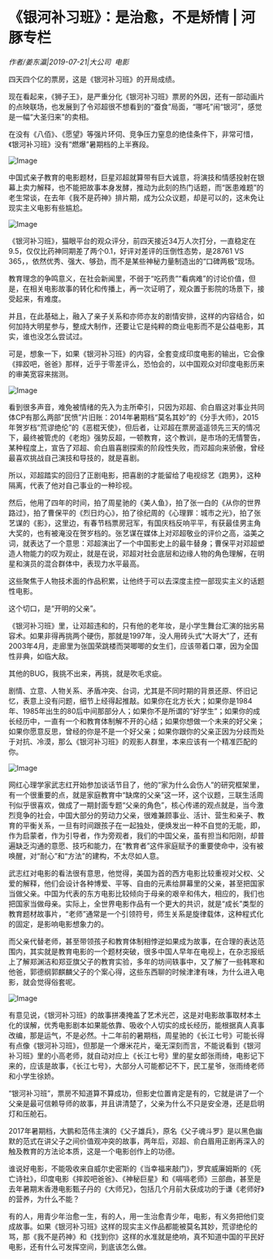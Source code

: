 # 《银河补习班》：是治愈，不是矫情 | 河豚专栏

*作者/姜东瀛|2019-07-21|大公司 
                                                电影*

四天四个亿的票房，这是《银河补习班》的开局成绩。

现在看起来，《狮子王》，是严重分化《银河补习班》票房的外因，还有一部动画片的点映联场，也发展到了令邓超很不想看到的“蚕食”局面，“哪吒”闹“银河”，感觉是一幅“大圣归来”的卖相。

在没有《八佰》、《愿望》等强片环伺、竞争压力窒息的绝佳条件下，非常可惜，《银河补习班》没有“燃爆”暑期档的上半赛段。

![Image](http://p1.pstatp.com/large/pgc-image/3845f774f2de40f4b12830429da91599)

中国式亲子教育的电影题材，巨星邓超就算带有巨大诚意，将演技和情感投射在银幕上卖力解释，也不能把故事本身发酵，推动为此刻的热门话题，而“医患难题”的老生常谈，在去年《我不是药神》排片期，成为公众议题，却是可以的，这未免让现实主义电影有些尴尬。

![Image](http://p1.pstatp.com/large/pgc-image/7fca99d9f3aa4730a67663964497f545)

《银河补习班》，猫眼平台的观众评分，前四天接近34万人次打分，一直稳定在9.5，仅仅比药神同期差了两个0.1，好评对差评的压倒性态势，是28761 VS 365，，依然优秀、强大、够劲，而不是某些神秘力量制造出的“口碑两极”现场。

教育理念的争鸣意义，在社会新闻里，不弱于“吃药贵”“看病难”的讨论价值，但是，在相关电影故事的转化和传播上，再一次证明了，观众置于影院的场景下，接受起来，有难度。

并且，在此基础上，融入了亲子关系和亦师亦友的剧情安排，这样的内容结合，如何加持大明星参与，整成大制作，还要让它是纯粹的商业电影而不是公益电影，其实，谁也没怎么尝试过。

可是，想象一下，如果《银河补习班》的内容，全套变成印度电影的输出，它会像《摔跤吧，爸爸》那样，近乎于零差评么，恐怕会的，以中国观众对印度电影历来的审美宽容来揣测。

![Image](http://p1.pstatp.com/large/pgc-image/7caa5317f4e3423798b021ae8a297494)

看到很多声音，难免被情绪的先入为主所牵引，只因为邓超、俞白眉这对事业共同体CP有那么两部“民愤”片旧账：2014年暑期档“莫名其妙”的《分手大师》，2015年贺岁档“荒谬绝伦”的《恶棍天使》，但后者，让邓超在票房遥遥领先三天的情况下，最终被管虎的《老炮》强势反超，一顿教育，这个教训，是市场的无情警告，某种程度上，宣告了邓超、俞白眉喜剧探索的阶段性失败，而邓超向来骄傲，曾经最喜欢挑战自己演技和导技的，就是喜剧。

所以，邓超踏实的回归了正剧电影，把喜剧的才能留给了电视综艺《跑男》，这种隔离，代表了他对自己事业的一种珍视。

然后，他用了四年的时间，拍了周星驰的《美人鱼》，拍了张一白的《从你的世界路过》，拍了曹保平的《烈日灼心》，拍了徐纪周的《心理罪：城市之光》，拍了张艺谋的《影》，这里边，有春节档票房冠军，有国庆档反响平平，有获最佳男主角大奖的，也有被淹没在贺岁档的。张艺谋在媒体上对邓超敬业的评价之高，溢美之词，就表达了一个意思：邓超演出了一个中国影史上的最牛替身；曹保平对邓超塑造人物能力的叹为观止，就是在说，邓超对社会底层和边缘人物的角色理解，在明星和演员的混合群体中，表现力水平最高。

这些聚焦于人物技术面的作品积累，让他终于可以去深度主控一部现实主义的话题性电影。

这个切口，是“开明的父亲”。

《银河补习班》里，让邓超违和的，只有他的老年妆，是小学生舞台汇演的拙劣易容术。如果非得再挑两个硬伤，那就是1997年，没人用砖头式“大哥大”了，还有2003年4月，走廊里为张国荣跳楼而哭唧唧的女生们，应该带着口罩，因为全国性非典，如临大敌。

其他的BUG，我挑不出来，再挑，就是吹毛求疵。

剧情、立意、人物关系、矛盾冲突、台词，尤其是不同时期的背景还原、怀旧记忆，表意上没有问题，细节上经得起推敲。如果你在北方长大；如果你是1984年、1985年出生的80后中间那部分人；如果你不是所谓的“好学生”；如果你的成长经历中，一直有一个和教育体制解不开的心结；如果你想做一个未来的好父亲；如果你愿意反思，曾经的你是不是一个好父亲；如果你跟你的父亲正因为分歧而处于对抗、冷漠，那么《银河补习班》的观影人群里，本来应该有一个精准匹配的你。

![Image](http://p1.pstatp.com/large/pgc-image/1efb9d72a86e498bbc13aacbc0b389d8)

网红心理学家武志红开始参加谈话节目了，他的“家为什么会伤人”的研究框架里，有一个很重要的点，就是家庭教育中“缺席的父亲”这一环，这个议题，三联生活周刊似乎很喜欢，做成了一期封面专题“父亲的角色”，核心传递的观点就是，当今激烈竞争的社会，中国大部分的劳动力父亲，很难兼顾事业、活计、营生和亲子、教育的平衡关系，一旦有时间跟孩子在一起独处，便焕发出一种不自觉的无能，即，作为启蒙者，作为引导者，作为旁观者，我们的中国父亲，虽有担当和阳刚，却普遍缺乏沟通的意愿、技巧和能力，在“教育者”这件家庭赋予的重要使命中，没有被唤醒，对“耐心”和“方法”的建构，不太尽如人意。

武志红对电影的看法很有意思，他觉得，美国为首的西方电影比较重视对父权、父爱的解释，他们会设计各种博爱、平等、自由的元素给屏幕里的父亲，甚至把国家当做父亲。中国为代表的东方电影比较倾向于母亲的艰辛和伟大，相应的，我们也把国家当做母亲。实际上，全世界电影作品有一个更大的共识，就是“成长”类型的教育题材故事片，“老师”通常是一个引领符号，师生关系是旋律载体，这种程式化的固定，是影响电影想象力的。

而父亲代替老师，甚至带领孩子和教育体制相悖逆如果成为故事，在合理的表达范围内，其实就是教育电影的一个题材突破，很多中国人早年在电视上，在杂志报纸上了解郑渊洁和郑亚旗父子的教育实验，多年的坊间轶事中，又了解了一些韩寒和他爸，郭德纲郭麒麟父子的个案心得，这些东西聊的时候津津有味，为什么进入电影，就会觉得俗套呢。

![Image](http://p1.pstatp.com/large/pgc-image/cd10447d51814b0698c742be439da196)

有意见说，《银河补习班》的故事拼凑掩盖了艺术光芒，这是对电影故事取材本土化的误解，优秀电影剧本如果能依靠、吸收个人切实的成长经历，能根据真人真事改编，那是运气，不是必然。十二年前的暑期档，周星驰的《长江七号》可能长得有点像《银河补习班》，但那是一个爆米花片，毫无深刻而言，不能说看到《银河补习班》里的小高老师，就自动对应上《长江七号》里的星女郎张雨绮，电影记下来的，应该是故事，《长江七号》，大部分人可能都记不下，民工星爷，张雨绮老师和小学生徐娇。

“银河补习班”，票房不知道算不算成功，但影史位置肯定是有的，它就是讲了一个父亲是最可信赖导师的故事，并且讲清楚了，父亲为什么不只是安全港，还是启明灯和压舱石。

2017年暑期档，大鹏和范伟主演的《父子雄兵》，原名《父子魂斗罗》是以黑色幽默的范式在讲父子之间价值观冲突的故事，两年后，邓超、俞白眉用正剧再深入的触及教育的方法论本质，这是一个电影创作上的功德。

谁说好电影，不能吸收来自威尔史密斯的《当幸福来敲门》，罗宾威廉姆斯的《死亡诗社》，印度电影《摔跤吧爸爸》、《神秘巨星》和《嗝嗝老师》三部曲，甚至是去年暑期末香港电影甄子丹的《大师兄》，包括几个月前大获成功的于谦《老师好》的营养，为什么不能？

有的人，用青少年治愈一生，有的人，用一生治愈青少年，电影，有义务把他们变成故事。如果《银河补习班》这样的现实主义作品都能被莫名其妙，荒谬绝伦的骂，那《我不是药神》和《找到你》这样的水准就是绝响，真不知道中国的平民好电影，还有什么可发挥空间，到底该怎么做。

